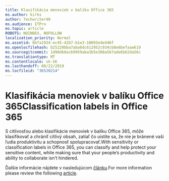 ```yaml
---
title: Klasifikácia menoviek v balíku Office 365
ms.author: kirks
author: Techwriter40
ms.audience: ITPro
ms.topic: article
ROBOTS: NOINDEX, NOFOLLOW
localization_priority: Normal
ms.assetid: 6bfa1924-ec45-42b7-b1e3-10093e4e446f
ms.openlocfilehash: b25220bba7aba8dc612952c934cb8e6befaae619
ms.sourcegitcommit: 1d98db8acb9959aba3b5e308a567ade6b62da56c
ms.translationtype: MT
ms.contentlocale: sk-SK
ms.lasthandoff: 08/22/2019
ms.locfileid: "36520214"
---
```

# <a name="classification-labels-in-office-365"></a><span data-ttu-id="682e6-102">Klasifikácia menoviek v balíku Office 365</span><span class="sxs-lookup"><span data-stu-id="682e6-102">Classification labels in Office 365</span></span>

<span data-ttu-id="682e6-103">S citlivosťou alebo klasifikácie menoviek v balíku Office 365, môže klasifikovať a chrániť citlivý obsah, zatiaľ čo uistite sa, že nie je bránené vaši ľudia produktivitu a schopnosť spolupracovať.</span><span class="sxs-lookup"><span data-stu-id="682e6-103">With sensitivity or classification labels in Office 365, you can classify and help protect your sensitive content, while making sure that your people’s productivity and ability to collaborate isn’t hindered.</span></span>

<span data-ttu-id="682e6-104">Ďalšie informácie nájdete v nasledujúcom [článku](https://docs.microsoft.com/office365/securitycompliance/sensitivity-labels).</span><span class="sxs-lookup"><span data-stu-id="682e6-104">For more information please review the following [article](https://docs.microsoft.com/office365/securitycompliance/sensitivity-labels).</span></span>
